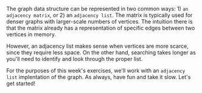 The graph data structure can be represented in two common ways: 1) `an adjacency matrix`, or 2) an `adjacency list`. The matrix is typically used for denser graphs with larger-scale numbers of vertices. The intuition there is that the matrix already has a representation of specific edges between two vertices in memory.

However, an adjacency list makes sense when vertices are more scarce, since they require less space. On the other hand, searching takes longer as you'll need to identify and look through the proper list.

For the purposes of this week's exercises, we'll work with an `adjacency list` implentation of the graph. As always, have fun and take it slow. Let's get started!